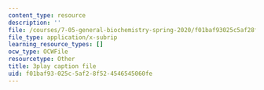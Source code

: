 ```yaml
---
content_type: resource
description: ''
file: /courses/7-05-general-biochemistry-spring-2020/f01baf93025c5af28f524546545060fe_o1pSk-sgFCA.vtt
file_type: application/x-subrip
learning_resource_types: []
ocw_type: OCWFile
resourcetype: Other
title: 3play caption file
uid: f01baf93-025c-5af2-8f52-4546545060fe
---
```

